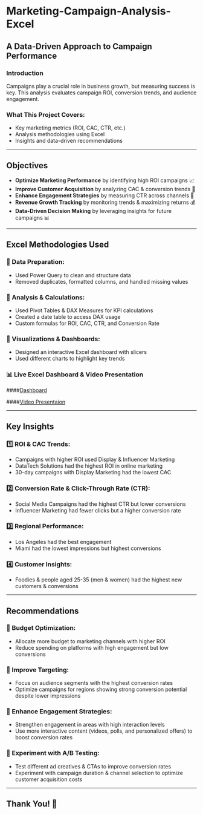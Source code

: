 # Marketing-Campaign-Analysis-Excel

## A Data-Driven Approach to Campaign Performance

### Introduction

Campaigns play a crucial role in business growth, but measuring success is key. This analysis evaluates campaign ROI, conversion trends, and audience engagement.

### What This Project Covers:

- Key marketing metrics (ROI, CAC, CTR, etc.)
- Analysis methodologies using Excel
- Insights and data-driven recommendations

---

## Objectives

- **Optimize Marketing Performance** by identifying high ROI campaigns 📈
- **Improve Customer Acquisition** by analyzing CAC & conversion trends 🛒
- **Enhance Engagement Strategies** by measuring CTR across channels 🎯
- **Revenue Growth Tracking** by monitoring trends & maximizing returns 💰
- **Data-Driven Decision Making** by leveraging insights for future campaigns 📊

---

## Excel Methodologies Used

### 🔹 Data Preparation:

- Used Power Query to clean and structure data
- Removed duplicates, formatted columns, and handled missing values

### 🔹 Analysis & Calculations:

- Used Pivot Tables & DAX Measures for KPI calculations
- Created a date table to access DAX usage
- Custom formulas for ROI, CAC, CTR, and Conversion Rate

### 🔹 Visualizations & Dashboards:

- Designed an interactive Excel dashboard with slicers
- Used different charts to highlight key trends

### 📊 Live Excel Dashboard & Video Presentation

####[Dashboard](https://onedrive.live.com/personal/b8ea7aa79bec652d/_layouts/15/Doc.aspx?sourcedoc=%7B6593ec96-e365-40b8-9d3c-0352132de0d7%7D\&action=default\&redeem=aHR0cHM6Ly8xZHJ2Lm1zL3gvYy9iOGVhN2FhNzliZWM2NTJkL0VaYnNrMlZsNDdoQW5Ud0RVaE10NE5jQk9IREdCM3lnckxIb19GWGwwQ2RFMlE\&slrid=27f882a1-4093-8000-115d-7d71b8fc54b9\&originalPath=aHR0cHM6Ly8xZHJ2Lm1zL3gvYy9iOGVhN2FhNzliZWM2NTJkL0VaYnNrMlZsNDdoQW5Ud0RVaE10NE5jQk9IREdCM3lnckxIb19GWGwwQ2RFMlE_cnRpbWU9WmZjTDNMOVEzVWc\&CID=3b48c341-3ea0-49a9-83e7-5afb4c00fba3&_SRM=0\:G:40)

####[Video Presentaion](https://youtu.be/5VnS5gIGHRw)

---

## Key Insights

### 1️⃣ ROI & CAC Trends:

- Campaigns with higher ROI used Display & Influencer Marketing
- DataTech Solutions had the highest ROI in online marketing
- 30-day campaigns with Display Marketing had the lowest CAC

### 2️⃣ Conversion Rate & Click-Through Rate (CTR):

- Social Media Campaigns had the highest CTR but lower conversions
- Influencer Marketing had fewer clicks but a higher conversion rate

### 3️⃣ Regional Performance:

- Los Angeles had the best engagement
- Miami had the lowest impressions but highest conversions

### 4️⃣ Customer Insights:

- Foodies & people aged 25-35 (men & women) had the highest new customers & conversions

---

## Recommendations

### 📌 Budget Optimization:

- Allocate more budget to marketing channels with higher ROI
- Reduce spending on platforms with high engagement but low conversions

### 📌 Improve Targeting:

- Focus on audience segments with the highest conversion rates
- Optimize campaigns for regions showing strong conversion potential despite lower impressions

### 📌 Enhance Engagement Strategies:

- Strengthen engagement in areas with high interaction levels
- Use more interactive content (videos, polls, and personalized offers) to boost conversion rates

### 📌 Experiment with A/B Testing:

- Test different ad creatives & CTAs to improve conversion rates
- Experiment with campaign duration & channel selection to optimize customer acquisition costs

---

## Thank You! 🚀
